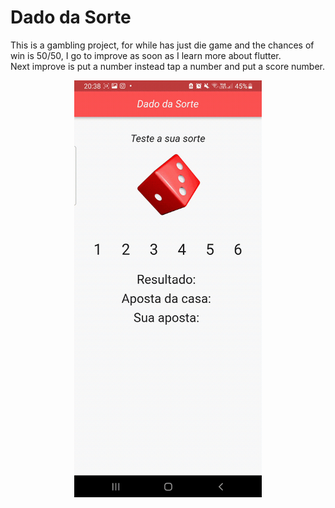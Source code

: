 # Dado da Sorte

This is a gambling project, for while has just die game and the chances of win is 50/50, I go to improve as soon as I learn more about flutter.  
Next improve is put a number instead tap a number and put a score number.

<div align="center">
  <img src="https://github.com/RafaelGasparoto/Meu_Portifolio_2.0/blob/main/imagens/imagem-projeto-5.gif" width=300px>
</div>
